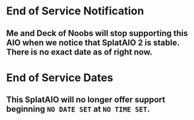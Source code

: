 # End of Service Notification
## Me and Deck of Noobs will stop supporting this AIO when we notice that SplatAIO 2 is stable. There is no exact date as of right now.

# End of Service Dates
## This SplatAIO will no longer offer support beginning `NO DATE SET` at `NO TIME SET`.
